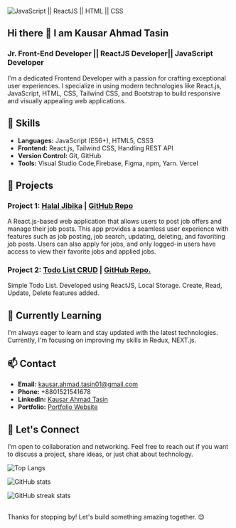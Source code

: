 ![JavaScript || ReactJS || HTML || CSS]([https://i.ibb.co/YR5QDkH/1.png](https://i.ibb.co/NYSSrzs/White-and-Black-Icons-July-Celebrants-Birthday-Facebook-Cover-1.png))
## Hi there 👋 I am Kausar Ahmad Tasin
### Jr. Front-End Developer || ReactJS Developer|| JavaScript Developer

I'm a dedicated Frontend Developer with a passion for crafting exceptional user experiences. I specialize in using modern technologies like React.js, JavaScript, HTML, CSS, Tailwind CSS, and Bootstrap to build responsive and visually appealing web applications.



## 💼 Skills

- **Languages:** JavaScript (ES6+), HTML5, CSS3
- **Frontend:** React.js, Tailwind CSS, Handling REST API
- **Version Control:** Git, GitHub
- **Tools:** Visual Studio Code,Firebase, Figma, npm, Yarn. Vercel

## 🚀 Projects

### Project 1: [Halal Jibika](https://halal-jibika-xi.vercel.app/) | [GitHub Repo](https://github.com/KausarAhmadTasin/halal-jibika/tree/main)
A React.js-based web application that allows users to post job offers and manage their job posts. This app provides a seamless user experience with features such as job posting, job search, updating, deleting, and favoriting job posts. Users can also apply for jobs, and only logged-in users have access to view their favorite jobs and applied jobs.

### Project 2: [Todo List CRUD](https://task-management-use-reducer.vercel.app/) | [GitHub Repo.](https://github.com/KausarAhmadTasin/task-management-crud)
Simple Todo List. Developed using ReactJS, Local Storage. Create, Read, Update, Delete features added. 



## 🌱 Currently Learning

I'm always eager to learn and stay updated with the latest technologies. Currently, I'm focusing on improving my skills in Redux, NEXT.js.


## 📫 Contact

- **Email:** kausar.ahmad.tasin01@gmail.com
- **Phone:** +8801521541678
- **LinkedIn:** [Kausar Ahmad Tasin](https://www.linkedin.com/in/kausar-ahmad-tasin/)
- **Portfolio:** [Portfolio Website](https://kausaahmadtasin-portfolio.vercel.app/)



## 🤝 Let's Connect

I'm open to collaboration and networking. Feel free to reach out if you want to discuss a project, share ideas, or just chat about technology.



<!--## 🎯 Goals for the Future

I'm committed to enhancing my skills and contributing to meaningful projects. My goal is to [mention your long-term career or project goals].
- 🔭 I’m currently working on Frond-End web development
- 🌱 I’m currently learning NEXT.js
- 👯 I’m looking to collaborate on ...
- 🤔 I’m looking for help with ...
- 💬 Ask me about ...
- ⚡ Fun fact: ...-->


![Top Langs](https://github-readme-stats.vercel.app/api/top-langs/?username=KausarAhmadTasin)

![GitHub stats](https://github-readme-stats.vercel.app/api?username=KausarAhmadTasin&show_icons=true&count_private=true) 

![GitHub streak stats](https://github-readme-streak-stats.herokuapp.com/?user=KausarAhmadTasin) 

<br />
Thanks for stopping by! Let's build something amazing together. 😊
<!--
**KausarAhmadTasin/KausarAhmadTasin** is a ✨ _special_ ✨ repository because its `README.md` (this file) appears on your GitHub profile.

Here are some ideas to get you started:

- 🔭 I’m currently working on ...
- 🌱 I’m currently learning ...
- 👯 I’m looking to collaborate on ...
- 🤔 I’m looking for help with ...
- 💬 Ask me about ...
- 📫 How to reach me: ...
- 😄 Pronouns: ...
- ⚡ Fun fact: ...
-->
